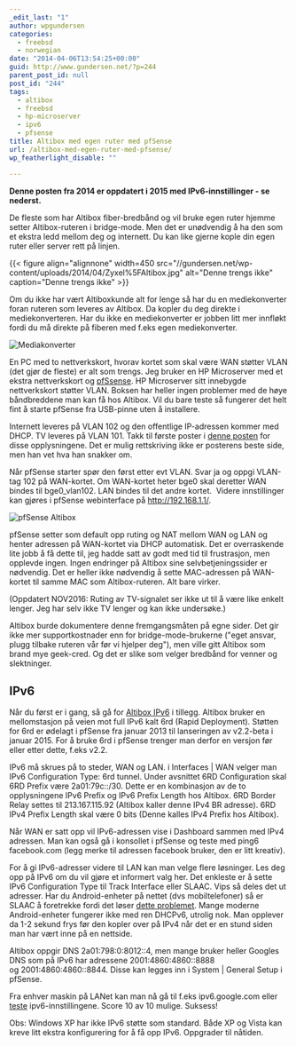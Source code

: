 ```yaml
---
_edit_last: "1"
author: wpgundersen
categories:
  - freebsd
  - norwegian
date: "2014-04-06T13:54:25+00:00"
guid: http://www.gundersen.net/?p=244
parent_post_id: null
post_id: "244"
tags:
  - altibox
  - freebsd
  - hp-microserver
  - ipv6
  - pfsense
title: Altibox med egen ruter med pfSense
url: /altibox-med-egen-ruter-med-pfsense/
wp_featherlight_disable: ""

---
```

**Denne posten fra 2014 er oppdatert i 2015 med IPv6-innstillinger - se nederst.**

De fleste som har Altibox fiber-bredbånd og vil bruke egen ruter hjemme setter Altibox-ruteren i bridge-mode. Men det er unødvendig å ha den som et ekstra ledd mellom deg og internett. Du kan like gjerne kople din egen ruter eller server rett på linjen.

{{< figure align="alignnone" width=450 src="//gundersen.net/wp-content/uploads/2014/04/Zyxel%5FAltibox.jpg" alt="Denne trengs ikke" caption="Denne trengs ikke" >}}

Om du ikke har vært Altiboxkunde alt for lenge så har du en mediekonverter foran ruteren som leveres av Altibox. Da kopler du deg direkte i mediekonverteren. Har du ikke en mediekonverter er jobben litt mer innfløkt fordi du må direkte på fiberen med f.eks egen mediekonverter.

![Mediakonverter](//gundersen.net/wp-content/uploads/2014/04/Mediakonverter_Altibox.jpg)

En PC med to nettverkskort, hvorav kortet som skal være WAN støtter VLAN (det gjør de fleste) er alt som trengs. Jeg bruker en HP Microserver med et ekstra nettverkskort og [pfSsense](https://www.pfsense.org/ "pfSense"). HP Microserver sitt innebygde nettverkskort støtter VLAN. Boksen har heller ingen problemer med de høye båndbreddene man kan få hos Altibox. Vil du bare teste så fungerer det helt fint å starte pfSense fra USB-pinne uten å installere.

Internett leveres på VLAN 102 og den offentlige IP-adressen kommer med DHCP. TV leveres på VLAN 101. Takk til første poster i [denne posten](http://freak.no/forum/showthread.php?t=219922) for disse opplysningene. Det er mulig rettskriving ikke er posterens beste side, men han vet hva han snakker om.

Når pfSense starter spør den først etter evt VLAN. Svar ja og oppgi VLAN-tag 102 på WAN-kortet. Om WAN-kortet heter bge0 skal deretter WAN bindes til bge0\_vlan102. LAN bindes til det andre kortet.  Videre innstillinger kan gjøres i pfSense webinterface på http://192.168.1.1/.

![pfSense Altibox](//gundersen.net/wp-content/uploads/2014/04/pfSense_Altibox.png)

pfSense setter som default opp ruting og NAT mellom WAN og LAN og henter adressen på WAN-kortet via DHCP automatisk. Det er overraskende lite jobb å få dette til, jeg hadde satt av godt med tid til frustrasjon, men opplevde ingen. Ingen endringer på Altibox sine selvbetjeningssider er nødvendig. Det er heller ikke nødvendig å sette MAC-adressen på WAN-kortet til samme MAC som Altibox-ruteren. Alt bare virker.

(Oppdatert NOV2016: Ruting av TV-signalet ser ikke ut til å være like enkelt lenger. Jeg har selv ikke TV lenger og kan ikke undersøke.)

Altibox burde dokumentere denne fremgangsmåten på egne sider. Det gir ikke mer supportkostnader enn for bridge-mode-brukerne ("eget ansvar, plugg tilbake ruteren vår før vi hjelper deg"), men ville gitt Altibox som brand mye geek-cred. Og det er slike som velger bredbånd for venner og slektninger.

## IPv6

Når du først er i gang, så gå for [Altibox IPv6](http://www.altibox.no/privat/internett/ipv6 "Altibox IPv6") i tillegg. Altibox bruker en mellomstasjon på veien mot full IPv6 kalt 6rd (Rapid Deployment). Støtten for 6rd er ødelagt i pfSense fra januar 2013 til lanseringen av v2.2-beta i januar 2015. For å bruke 6rd i pfSense trenger man derfor en versjon før eller etter dette, f.eks v2.2.

IPv6 må skrues på to steder, WAN og LAN. i Interfaces \| WAN velger man IPv6 Configuration Type: 6rd tunnel. Under avsnittet 6RD Configuration skal 6RD Prefix være 2a01:79c::/30. Dette er en kombinasjon av de to opplysningene IPv6 Prefix og IPv6 Prefix Length hos Altibox. 6RD Border Relay settes til 213.167.115.92 (Altibox kaller denne IPv4 BR adresse). 6RD IPv4 Prefix Length skal være 0 bits (Denne kalles IPv4 Prefix hos Altibox).

Når WAN er satt opp vil IPv6-adressen vise i Dashboard sammen med IPv4 adressen. Man kan også gå i konsollet i pfSense og teste med ping6 facebook.com (legg merke til adressen facebook bruker, den er litt kreativ).

For å gi IPv6-adresser videre til LAN kan man velge flere løsninger. Les deg opp på IPv6 om du vil gjøre et informert valg her. Det enkleste er å sette IPv6 Configuration Type til Track Interface eller SLAAC. Vips så deles det ut adresser. Har du Android-enheter på nettet (dvs mobiltelefoner) så er SLAAC å foretrekke fordi det løser [dette problemet](https://code.google.com/p/android/issues/detail?id=79576). Mange moderne Android-enheter fungerer ikke med ren DHCPv6, utrolig nok. Man opplever da 1-2 sekund frys før den kopler over på IPv4 når det er en stund siden man har vært inne på en nettside.

Altibox oppgir DNS 2a01:798:0:8012::4, men mange bruker heller Googles DNS som på IPv6 har adressene 2001:4860:4860::8888 og 2001:4860:4860::8844. Disse kan legges inn i System \| General Setup i pfSense.

Fra enhver maskin på LANet kan man nå gå til f.eks ipv6.google.com eller [teste](http://test-ipv6.com/) ipv6-innstillingene. Score 10 av 10 mulige. Suksess!

Obs: Windows XP har ikke IPv6 støtte som standard. Både XP og Vista kan kreve litt ekstra konfigurering for å få opp IPv6. Oppgrader til nåtiden.
